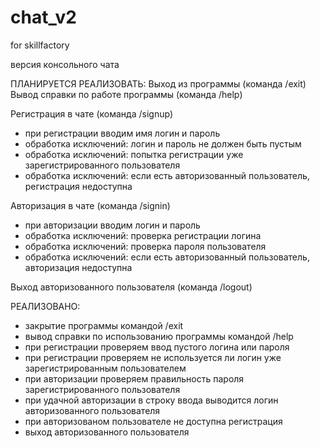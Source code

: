 # chat_v2
for skillfactory

версия консольного чата

ПЛАНИРУЕТСЯ РЕАЛИЗОВАТЬ:
Выход из программы (команда /exit)
Вывод справки по работе программы (команда /help) 

Регистрация в чате (команда /signup)
 - при регистрации вводим имя логин и пароль
 - обработка исключений: логин и пароль не должен быть пустым
 - обработка исключений: попытка регистрации уже зарегистрированного пользователя
 - обработка исключений: если есть авторизованный пользователь, регистрация недоступна
 
Авторизация в чате (команда /signin)
 - при авторизации вводим логин и пароль
 - обработка исключений: проверка регистрации логина
 - обработка исключений: проверка пароля пользователя
 - обработка исключений: если есть авторизованный пользователь, авторизация недоступна

Выход авторизованного пользователя (команда /logout)

РЕАЛИЗОВАНО:
 - закрытие программы командой /exit
 - вывод справки по использованию программы командой /help
 - при регистрации проверяем ввод пустого логина или пароля
 - при регистрации проверяем не используется ли логин уже зарегистрированным пользователем
 - при авторизации проверяем правильность пароля зарегистрированного пользователя
 - при удачной авторизации в строку ввода выводится логин авторизованного пользователя
 - при авторизованом пользователе не доступна регистрация
 - выход авторизованного пользователя